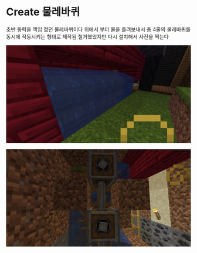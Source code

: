 # Create 물레바퀴

초반 동력을 책임 졌던 물레바퀴이다
위에서 부터 물을 흘려보내서
총 4줄의 물레바퀴를 동시에 작동시키는 형태로 제작됨
철거했었지만 다시 설치해서 사진을 찍는다 

![메인1](../../asset/systems/create_waterwheel/main1.png)

![메인2](../../asset/systems/create_waterwheel/main2.png)